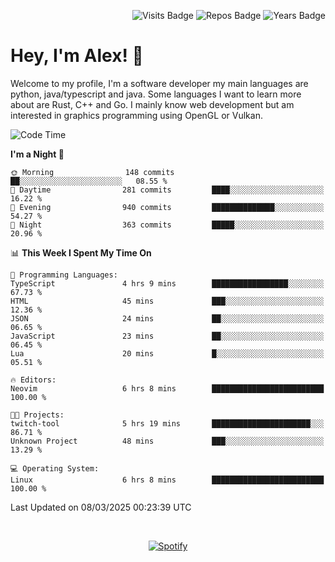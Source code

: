 <p align="right">
  <img src="https://badges.pufler.dev/visits/Alextibtab/Alextibtab" alt="Visits Badge">
  <img src="https://badges.pufler.dev/repos/Alextibtab/" alt="Repos Badge">
  <img src="https://badges.pufler.dev/years/Alextibtab/" alt="Years Badge">
</p>

<h1 align="left">Hey, I'm Alex! 💽 </h1>

Welcome to my profile, I'm a software developer my main languages are python, java/typescript and java. Some languages I want to learn more about are Rust, C++ and Go. I mainly know web development but am interested in graphics programming using OpenGL or Vulkan.

<!--START_SECTION:waka-->
![Code Time](http://img.shields.io/badge/Code%20Time-127%20hrs%2057%20mins-blue)

**I'm a Night 🦉** 

```text
🌞 Morning                148 commits         ██░░░░░░░░░░░░░░░░░░░░░░░   08.55 % 
🌆 Daytime                281 commits         ████░░░░░░░░░░░░░░░░░░░░░   16.22 % 
🌃 Evening                940 commits         ██████████████░░░░░░░░░░░   54.27 % 
🌙 Night                  363 commits         █████░░░░░░░░░░░░░░░░░░░░   20.96 % 
```


📊 **This Week I Spent My Time On** 

```text
💬 Programming Languages: 
TypeScript               4 hrs 9 mins        █████████████████░░░░░░░░   67.73 % 
HTML                     45 mins             ███░░░░░░░░░░░░░░░░░░░░░░   12.36 % 
JSON                     24 mins             ██░░░░░░░░░░░░░░░░░░░░░░░   06.65 % 
JavaScript               23 mins             ██░░░░░░░░░░░░░░░░░░░░░░░   06.45 % 
Lua                      20 mins             █░░░░░░░░░░░░░░░░░░░░░░░░   05.51 % 

🔥 Editors: 
Neovim                   6 hrs 8 mins        █████████████████████████   100.00 % 

🐱‍💻 Projects: 
twitch-tool              5 hrs 19 mins       ██████████████████████░░░   86.71 % 
Unknown Project          48 mins             ███░░░░░░░░░░░░░░░░░░░░░░   13.29 % 

💻 Operating System: 
Linux                    6 hrs 8 mins        █████████████████████████   100.00 % 
```


 Last Updated on 08/03/2025 00:23:39 UTC
<!--END_SECTION:waka-->
&nbsp;<div align="center">
  [![Spotify](https://spotify-now-playing-wine-six.vercel.app/api/spotify?border_color=ffffff)](https://open.spotify.com/user/pmo1v2ejnt42kgp5jar5drtag)
</div>


